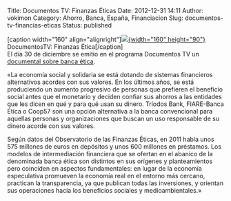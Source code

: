 Title: Documentos TV: Finanzas Éticas
Date: 2012-12-31 14:11
Author: vokimon
Category: Ahorro, Banca, España, Financiacion
Slug: documentos-tv-financias-eticas
Status: published

\[caption width="160" align="alignright"\][![](http://img.irtve.es/imagenes/documentos-tv-finanzas-eticas/1356913595883.JPG){width="160" height="90"}](http://www.rtve.es/alacarta/videos/documentos-tv/documentos-tv-finanzas-eticas/1629722/) DocumentosTV: Finanzas Ética\[/caption\]  
El dia 30 de diciembre se emitio en el programa Documentos TV un [documental sobre banca ética](http://www.rtve.es/alacarta/videos/documentos-tv/documentos-tv-finanzas-eticas/1629722/).

«La economía social y solidaria se está dotando de sistemas financieros alternativos acordes con sus valores. En los últimos años, se está produciendo un aumento progresivo de personas que prefieren el beneficio social antes que el monetario y deciden confiar sus ahorros a las entidades que les dicen en qué y para qué usan su dinero. Tríodos Bank, FIARE-Banca Ética o Coop57 son una opción alternativa a la banca convencional para aquellas personas y organizaciones que buscan un uso responsable de su dinero acorde con sus valores.

Según datos del Observatorio de las Finanzas Éticas, en 2011 había unos 575 millones de euros en depósitos y unos 600 millones en préstamos. Los modelos de intermediación financiera que se ofertan en el abanico de la denominada banca ética son distintos en sus orígenes y planteamientos pero coinciden en aspectos fundamentales: en lugar de la economía especulativa promueven la economía real en el entorno más cercano, practican la transparencia, ya que publican todas las inversiones, y orientan sus operaciones hacia los beneficios sociales y medioambientales.»
